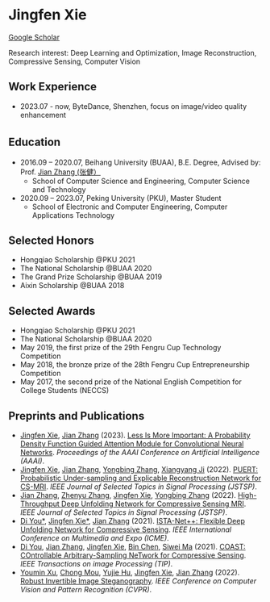 # Jingfen Xie


[Google Scholar]([https://xs.typicalgame.com/citations?user=FKYnbiMAAAAJ&hl=zh-CN&oi=sra](https://scholar.google.com.hk/citations?hl=zh-CN&user=FKYnbiMAAAAJ))

Research interest: Deep Learning and Optimization, Image Reconstruction, Compressive Sensing, Computer Vision

## Work Experience

- 2023.07 - now, ByteDance, Shenzhen, focus on image/video quality enhancement

## Education　

- 2016.09 – 2020.07, Beihang University (BUAA), B.E. Degree, Advised by: Prof. [‪Jian Zhang (张健）‬](https://villa.jianzhang.tech)
  - School of Computer Science and Engineering, Computer Science and Technology
- 2020.09 – 2023.07,  Peking University (PKU), Master Student 
  - School of Electronic and Computer Engineering, Computer Applications Technology


## Selected Honors

- Hongqiao Scholarship @PKU  2021
- The National Scholarship @BUAA  2020
- The Grand Prize Scholarship @BUAA  2019
- Aixin Scholarship @BUAA  2018


## Selected Awards

- Hongqiao Scholarship @PKU  2021
- The National Scholarship @BUAA  2020
- May 2019, the first prize of the 29th Fengru Cup Technology Competition 
- May 2018, the bronze prize of the 28th Fengru Cup Entrepreneurship Competition 
- May 2017, the second prize of the National English Competition for College Students (NECCS)


## Preprints and Publications

- [Jingfen Xie](https://villa.jianzhang.tech/people/jingfen-xie-谢静芬/), [Jian Zhang](https://villa.jianzhang.tech/people/jian-zhang-张健/) (2023). [Less Is More Important: A Probability Density Function Guided Attention Module for Convolutional Neural Networks](https://ojs.aaai.org/index.php/AAAI/article/download/25397/25169). *Proceedings of the AAAI Conference on Artificial Intelligence (AAAI)*.
- [Jingfen Xie](https://villa.jianzhang.tech/people/jingfen-xie-谢静芬/), [Jian Zhang](https://villa.jianzhang.tech/people/jian-zhang-张健/), [Yongbing Zhang](https://scholar.google.com/citations?user=0KlvTEYAAAAJ&hl=en), [Xiangyang Ji](https://www.au.tsinghua.edu.cn/info/1166/2066.htm) (2022). [PUERT: Probabilistic Under-sampling and Explicable Reconstruction Network for CS-MRI](https://ieeexplore.ieee.org/document/9764377). *IEEE Journal of Selected Topics in Signal Processing (JSTSP)*.
- [Jian Zhang](https://villa.jianzhang.tech/people/jian-zhang-张健/), [Zhenyu Zhang](https://villa.jianzhang.tech/people/zhenyu-zhang-张振宇/), [Jingfen Xie](https://villa.jianzhang.tech/people/jingfen-xie-谢静芬/), [Yongbing Zhang](https://scholar.google.com/citations?user=0KlvTEYAAAAJ&hl=en) (2022). [High-Throughput Deep Unfolding Network for Compressive Sensing MRI](https://ieeexplore.ieee.org/document/9763318). *IEEE Journal of Selected Topics in Signal Processing (JSTSP)*.
- [Di You\*](https://villa.jianzhang.tech/people/di-you-由迪/), [Jingfen Xie\*](https://villa.jianzhang.tech/people/jingfen-xie-谢静芬/), [Jian Zhang](https://villa.jianzhang.tech/people/jian-zhang-张健/) (2021). [ISTA-Net++: Flexible Deep Unfolding Network for Compressive Sensing](https://ieeexplore.ieee.org/document/9428249). *IEEE International Conference on Multimedia and Expo (ICME)*.
- [Di You](https://villa.jianzhang.tech/people/di-you-由迪/), [Jian Zhang](https://villa.jianzhang.tech/people/jian-zhang-张健/), [Jingfen Xie](https://villa.jianzhang.tech/people/jingfen-xie-谢静芬/), [Bin Chen](https://villa.jianzhang.tech/people/bin-chen-陈斌/), [Siwei Ma](https://scholar.google.com/citations?user=y3YqlaUAAAAJ&hl=zh-CN) (2021). [COAST: COntrollable Arbitrary-Sampling NeTwork for Compressive Sensing](https://ieeexplore.ieee.org/document/9467810). *IEEE Transactions on image Processing (TIP)*.
- [Youmin Xu](https://villa.jianzhang.tech/people/youmin-xu-许佑民/), [Chong Mou](https://villa.jianzhang.tech/people/chong-mou-牟冲/), [Yujie Hu](https://villa.jianzhang.tech/people/yujie-hu-胡妤婕/), [Jingfen Xie](https://villa.jianzhang.tech/people/jingfen-xie-谢静芬/), [Jian Zhang](https://villa.jianzhang.tech/people/jian-zhang-张健/) (2022). [Robust Invertible Image Steganography](https://openaccess.thecvf.com/content/CVPR2022/html/Xu_Robust_Invertible_Image_Steganography_CVPR_2022_paper.html). *IEEE Conference on Computer Vision and Pattern Recognition (CVPR)*.
